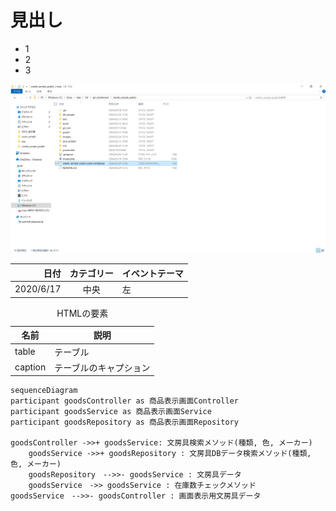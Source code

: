 # 見出し

- 1
- 2
- 3

![alt text](images/sample001/image.png)

|日付 | カテゴリー | イベントテーマ | 
|    ---:   | :---: | :--- |
|2020/6/17 | 中央 | 左 | 


<table>
  <caption>HTMLの要素</caption>
  <thead>
    <tr>
      <th>名前</th> <th>説明</th>
    </tr>
  </thead>
  <tr>
    <td> table </td> <td>テーブル</td>
  </tr>
  <tr>
    <td> caption </td> <td>テーブルのキャプション</td>
  </tr>
</table>

```mermaid
sequenceDiagram
participant goodsController as 商品表示画面Controller
participant goodsService as 商品表示画面Service
participant goodsRepository as 商品表示画面Repository

goodsController ->>+ goodsService: 文房具検索メソッド(種類, 色, メーカー)
    goodsService ->>+ goodsRepository : 文房具DBデータ検索メソッド(種類, 色, メーカー)
    goodsRepository　-->>- goodsService : 文房具データ
    goodsService　->> goodsService : 在庫数チェックメソッド
goodsService　-->>- goodsController : 画面表示用文房具データ
```

